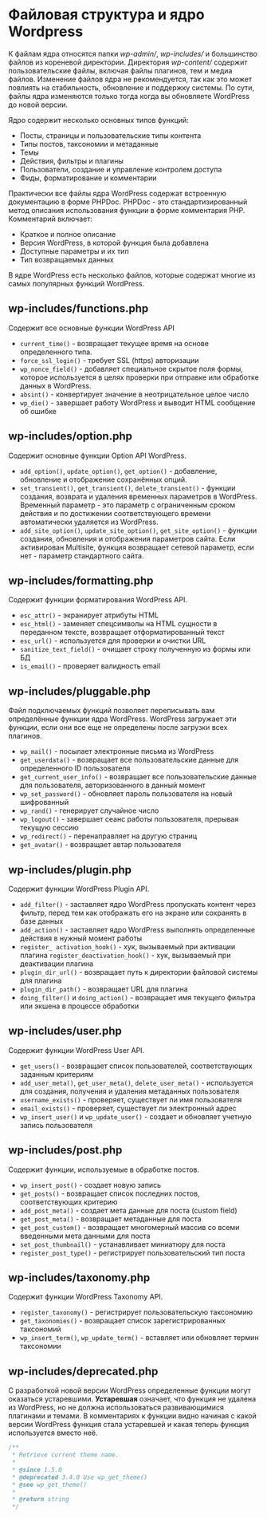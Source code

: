 # Файловая структура и ядро Wordpress

К файлам ядра относятся папки *wp-admin/*, *wp-includes/* и большинство файлов из кореневой директории. Директория *wp-content/* содержит пользовательские файлы, включая файлы плагинов, тем и медиа файлов. Изменение файлов ядра не рекомендуется, так как это может повлиять на стабильность, обновление и поддержку системы. По сути, файлы ядра изменяются только тогда когда вы обновляете WordPress до новой версии.

Ядро содержит несколько основных типов функций:

* Посты, страницы и пользовательские типы контента
* Типы постов, таксономии и метаданные
* Темы
* Действия, фильтры и плагины
* Пользователи, создание и управление контролем доступа
* Фиды, форматирование и комментарии

Практически все файлы ядра WordPress содержат встроенную документацию в фор­ме PHPDoc. PHPDoc - это стандартизированный метод описания использования функции в форме комментария РНР. Комментарий вклю­чает:

* Краткое и полное описание
* Версия WordPress, в которой функция была добавлена
* Доступные параметры и их тип
* Тип возвращаемых данных

В ядре WordPress есть несколько файлов, которые содержат многие из самых по­пулярных функций WordPress.

## wp-includes/functions.php

Содержит все основные функции WordPress API

* `current_time()` - возвращает текущее время на основе определенного типа.
* `force_ssl_login()` - требует SSL (https) авторизации
* `wp_nonce_field()` - добавляет специальное скрытое поля формы, которое используется в целях проверки при отправке или обработке данных в WordPress.
* `absint()` - конвертирует значение в неотрицательное целое число
* `wp_die()` - завершает работу WordPress и выводит HTML сообщение об ошибке

## wp-includes/option.php

Содержит основные функции Option API WordPress.

* `add_option()`, `update_option()`, `get_option()` - добавление, обновление и отображение сохранённых опций.
* `set_transient()`, `get_transient()`, `delete_transient()` - функции создания, возврата и удаления временных параметров в WordPress. Временный параметр - это параметр с ограниченным сроком действия и по достижении соответствующего времени автоматически удаляется из WordPress.
* `add_site_option()`, `update_site_option()`, `get_site_option()` - функции создания, обновления и отображения параметров сайта. Если активирован Multisite, функция возвращает сетевой параметр,  если нет - параметр стандартного сайта.

## wp-includes/formatting.php

Содержит функции форматирования WordPress API.

* `esc_attr()` - экранирует атрибуты HTML
* `esc_html()` - заменяет спецсимволы на HTML сущности в переданном тексте, возвращает отформатированный текст
* `esc_url()` - используется для проверки и очистки URL
* `sanitize_text_field()` - очищает строку полученную из формы или БД
* `is_email()` - проверяет валидность email

## wp-includes/pluggable.php

Файл подключаемых функций позволяет переписывать вам определённые функции ядра WordPress. WordPress загружает эти функции, если они все еще не определены после загрузки всех плагинов.

* `wp_mail()` - посылает электронные письма из WordPress
* `get_userdata()` - возвращает все пользовательские данные для определенного ID пользователя
* `get_current_user_info()` - возвращает все пользовательские данные для пользова­теля, авторизованного в данный момент
* `wp_set_password()` - обновляет пароль пользователя на новый шифрованный
* `wp_rand()` - генерирует случайное число
* `wp_logout()` - завершает сеанс работы пользователя, прерывая текущую сессию
* `wp_redirect()` - перенаправляет на другую страниц
* `get_avatar()` - возвращает автар пользователя
 
## wp-includes/plugin.php

Содержит функции WordPress Plugin API.

* `add_filter()` - заставляет ядро WordPress пропускать контент через фильтр, перед тем как отображать его на экране или сохранять в базе данных
* `add_action()` - заставляет ядро WordPress выполнять определенные действия в нужный момент работы
* `register_ activation_hook()` - хук, вызываемый при активации плагина
  `register_deactivation_hook()` - хук, вызываемый при деактивации плагина
* `plugin_dir_url()` - возвращает путь к директории файловой системы для пла­гина
* `plugin_dir_path()` - возвращает URL для плагина
* `doing_filter()`  и `doing_action()` - возвращает имя текущего фильтра или экшена в процессе обработки

## wp-includes/user.php

Содержит функции WordPress User API.

* `get_users()` - возвращает список пользователей, соответствующих заданным критериям
* `add_user_meta()`, `get_user_meta()`, `delete_user_meta()` - используется для создания, получения и удаления метаданных пользователя
* `username_exists()` - проверяет, существует ли имя пользователя
* `email_exists()` - проверяет, существует ли электронный адрес
* `wp_insert_user()` и `wp_update_user()` - создает и обновляет учетную запись поль­зователя


## wp-includes/post.php

Cодержит функции, используемые в обработке постов.

* `wp_insert_post()` - создает новую запись
* `get_posts()` - возвращает список последних постов, соответствующих критерию
* `add_post_meta()` - создает мета данные для поста (custom field)
* `get_post_meta()`  - возвращает метаданные для поста
* `get_post_custom()` - возвращает многомерный массив со всеми введенными ме­та данными для поста
* `set_post_thumbnail()` - устанавливает миниатюру для поста
* `register_post_type()` - регистрирует пользовательский тип поста

## wp-includes/taxonomy.php

Cодержит функции WordPress Taxonomy API.

* `register_taxonomy()` - регистрирует пользовательскую таксономию
* `get_taxonomies()` - возвращает список зарегистрированных таксономий
* `wp_insert_term()`,  `wp_update_term()` - вставляет или обновляет термин таксоно­мии

## wp-includes/deprecated.php

С разработкой новой версии WordPress определенные функции могут оказаться устаревшими. **Устаревшая** означает, что функция не удалена из WordPress, но не должна использоваться развивающимися плагинами и темами. В комментариях к функции видно начиная с какой версии WordPress функция стала устаревшей и какая теперь функция используется вместо неё.

```php
/**
 * Retrieve current theme name.
 *
 * @since 1.5.0
 * @deprecated 3.4.0 Use wp_get_theme()
 * @see wp_get_theme()
 *
 * @return string
 */
```